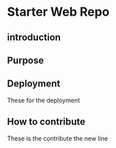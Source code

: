 # Starter Web Repo

## introduction

## Purpose

## Deployment

These for the deployment

## How to contribute

These is the contribute the new line